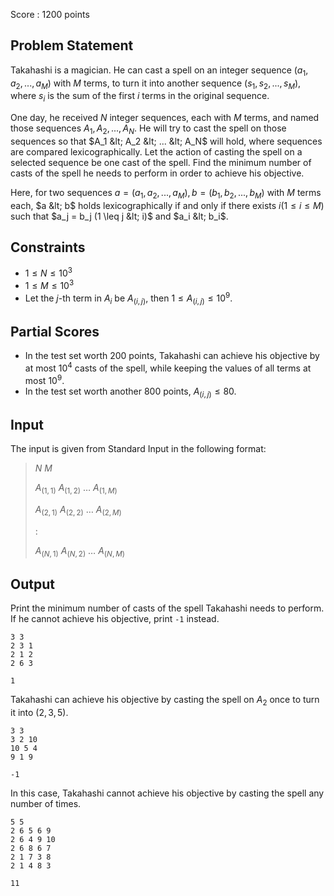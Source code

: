 Score : $1200$ points

## Problem Statement

Takahashi is a magician. He can cast a spell on an integer sequence $(a_1,a_2,...,a_M)$ with $M$ terms, to turn it into another sequence $(s_1,s_2,...,s_M)$, where $s_i$ is the sum of the first $i$ terms in the original sequence.

One day, he received $N$ integer sequences, each with $M$ terms, and named those sequences $A_1,A_2,...,A_N$. He will try to cast the spell on those sequences so that $A_1 &lt; A_2 &lt; ... &lt; A_N$ will hold, where sequences are compared lexicographically.
Let the action of casting the spell on a selected sequence be one cast of the spell. Find the minimum number of casts of the spell he needs to perform in order to achieve his objective.

Here, for two sequences $a = (a_1,a_2,...,a_M), b = (b_1,b_2,...,b_M)$ with $M$ terms each, $a &lt; b$ holds lexicographically if and only if there exists $i (1 \leq i \leq M)$ such that $a_j = b_j (1 \leq j &lt; i)$ and $a_i &lt; b_i$.

## Constraints

- $1 \leq N \leq 10^3$
- $1 \leq M \leq 10^3$
- Let the $j$-th term in $A_i$ be $A_{(i,j)}$, then $1 \leq A_{(i,j)} \leq 10^9$.

## Partial Scores

- In the test set worth $200$ points, Takahashi can achieve his objective by at most $10^4$ casts of the spell, while keeping the values of all terms at most $10^9$.
- In the test set worth another $800$ points, $A_{(i,j)} \leq 80$.

## Input

The input is given from Standard Input in the following format:

> $N$ $M$
> 
> $A_{(1,1)}$ $A_{(1,2)}$ … $A_{(1,M)}$
> 
> $A_{(2,1)}$ $A_{(2,2)}$ … $A_{(2,M)}$
> 
> :
> 
> $A_{(N,1)}$ $A_{(N,2)}$ … $A_{(N,M)}$

## Output

Print the minimum number of casts of the spell Takahashi needs to perform. If he cannot achieve his objective, print `-1` instead.

```input1
3 3
2 3 1
2 1 2
2 6 3
```

```output1
1
```

Takahashi can achieve his objective by casting the spell on $A_2$ once to turn it into $(2 , 3 , 5)$.

```input2
3 3
3 2 10
10 5 4
9 1 9
```

```output2
-1
```

In this case, Takahashi cannot achieve his objective by casting the spell any number of times.

```input3
5 5
2 6 5 6 9
2 6 4 9 10
2 6 8 6 7
2 1 7 3 8
2 1 4 8 3
```

```output3
11
```